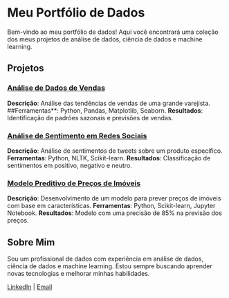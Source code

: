 # Meu Portfólio de Dados

Bem-vindo ao meu portfólio de dados! Aqui você encontrará uma coleção dos meus projetos de análise de dados, ciência de dados e machine learning.

## Projetos

### [Análise de Dados de Vendas](link-para-o-projeto)
**Descrição**: Análise das tendências de vendas de uma grande varejista.
##Ferramentas**: Python, Pandas, Matplotlib, Seaborn.
**Resultados**: Identificação de padrões sazonais e previsões de vendas.

### [Análise de Sentimento em Redes Sociais](link-para-o-projeto)
**Descrição**: Análise de sentimentos de tweets sobre um produto específico.
**Ferramentas**: Python, NLTK, Scikit-learn.
**Resultados**: Classificação de sentimentos em positivo, negativo e neutro.

### [Modelo Preditivo de Preços de Imóveis](link-para-o-projeto)
**Descrição**: Desenvolvimento de um modelo para prever preços de imóveis com base em características.
**Ferramentas**: Python, Scikit-learn, Jupyter Notebook.
**Resultados**: Modelo com uma precisão de 85% na previsão dos preços.

## Sobre Mim

Sou um profissional de dados com experiência em análise de dados, ciência de dados e machine learning. Estou sempre buscando aprender novas tecnologias e melhorar minhas habilidades.

[LinkedIn](link-para-seu-linkedin) | [Email](mailto:seu-email)
